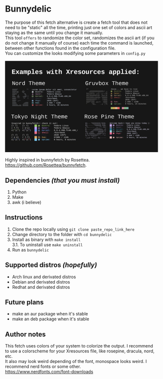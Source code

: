 # Bunnydelic
The purpose of this fetch alternative is create a fetch tool that does not need to be "static" all the time, 
printing just one set of colors and ascii art staying as the same until you change it manually. <br>
This tool `offers` to randomize the color set, randomizes the ascii art (if you do not change it manually of course)
each time the command is launched, between other functions found in the configuration file. <br>
You can customize the looks modifying some parameters in `config.py` <br>
<br>
![Colorschemes output example](/images/demonstration2.png)<br>

Highly inspired in bunnyfetch by Rosettea. <br>
https://github.com/Rosettea/bunnyfetch.

## Dependencies _(that you must install)_
1. Python
2. Make
3. awk (i believe)

## Instructions
1. Clone the repo locally using `git clone paste_repo_link_here`<br>
2. Change directory to the folder with `cd bunnydelic`<br>
3. Install as binary with  `make install`<br>
3.1. To uninstall use `make uninstall`<br>
4. Run as  `bunnydelic`<br>

## Supported distros _(hopefully)_
- Arch linux and derivated distros
- Debian and derivated distros
- Redhat and derivated distros


## Future plans 
+ make an aur package when it's stable
+ make an deb package when it's stable

## Author notes
This fetch uses colors of your system to colorize the output.
I recommend to use a colorscheme for your Xresources file, like rosepine, dracula, nord, etc. <br>
It also may look weird depending of the font, monospace looks weird. I recommend nerd fonts or some other.<br> 
https://www.nerdfonts.com/font-downloads
